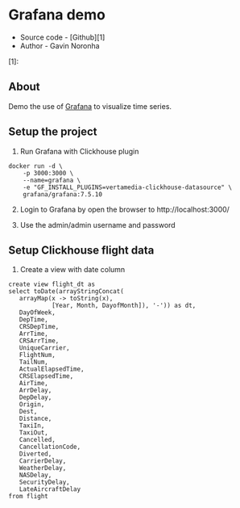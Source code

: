 # Grafana demo

* Source code - [Github][1]
* Author - Gavin Noronha

[1]: 

## About

Demo the use of [Grafana][10] to visualize time series.

[10]: https://grafana.com/docs/grafana/latest/getting-started/

## Setup the project

1. Run Grafana with Clickhouse plugin

```
docker run -d \
    -p 3000:3000 \
    --name=grafana \
    -e "GF_INSTALL_PLUGINS=vertamedia-clickhouse-datasource" \
    grafana/grafana:7.5.10
```

2. Login to Grafana by open the browser to http://localhost:3000/

3. Use the admin/admin username and password

## Setup Clickhouse flight data

1. Create a view with date column

```
create view flight_dt as 
select toDate(arrayStringConcat(
   arrayMap(x -> toString(x),
            [Year, Month, DayofMonth]), '-')) as dt,
   DayOfWeek,
   DepTime,
   CRSDepTime,
   ArrTime,
   CRSArrTime,
   UniqueCarrier,
   FlightNum,
   TailNum,
   ActualElapsedTime,
   CRSElapsedTime,
   AirTime,
   ArrDelay,
   DepDelay,
   Origin,
   Dest,
   Distance,
   TaxiIn,
   TaxiOut,
   Cancelled,
   CancellationCode,
   Diverted,
   CarrierDelay,
   WeatherDelay,
   NASDelay,
   SecurityDelay,
   LateAircraftDelay
from flight
```
